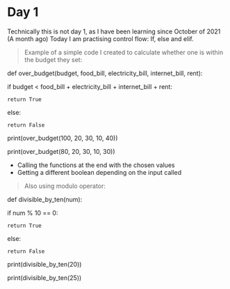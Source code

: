 # Day 1

Technically this is not day 1, as I have been learning since October of 2021 (A month ago)
Today I am practising control flow: 
If, else and elif.
>Example of a simple code I created to calculate whether one is within the budget they set:

def over_budget(budget, food_bill, electricity_bill, internet_bill, rent):
  
    
  
  if budget < food_bill + electricity_bill + internet_bill + rent: 
   
    return True 
  
  else: 
       
    return False

print(over_budget(100, 20, 30, 10, 40))

print(over_budget(80, 20, 30, 10, 30))

 - Calling the functions at the end with the chosen values
 - Getting a different boolean depending on the input called
 

>Also using modulo operator:

def divisible_by_ten(num):
  
  if num % 10 == 0:

    return True 
  else:

    return False


print(divisible_by_ten(20))

print(divisible_by_ten(25))